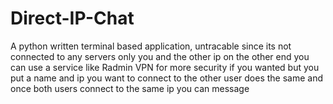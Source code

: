 # Direct-IP-Chat
 A python written terminal based application, untracable since its not connected to any servers only you and the other ip on the other end you can use a service like Radmin VPN for more security if you wanted but you put a name and ip you want to connect to the other user does the same and once both users connect to the same ip you can message
